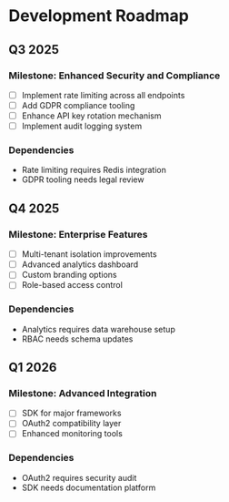 # Development Roadmap

## Q3 2025

### Milestone: Enhanced Security and Compliance
- [ ] Implement rate limiting across all endpoints
- [ ] Add GDPR compliance tooling
- [ ] Enhance API key rotation mechanism
- [ ] Implement audit logging system

### Dependencies
- Rate limiting requires Redis integration
- GDPR tooling needs legal review

## Q4 2025

### Milestone: Enterprise Features
- [ ] Multi-tenant isolation improvements
- [ ] Advanced analytics dashboard
- [ ] Custom branding options
- [ ] Role-based access control

### Dependencies
- Analytics requires data warehouse setup
- RBAC needs schema updates

## Q1 2026

### Milestone: Advanced Integration
- [ ] SDK for major frameworks
- [ ] OAuth2 compatibility layer
- [ ] Enhanced monitoring tools

### Dependencies
- OAuth2 requires security audit
- SDK needs documentation platform
